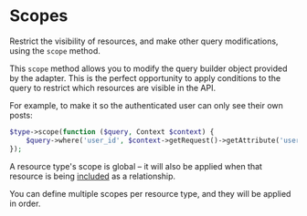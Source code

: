 # Scopes

Restrict the visibility of resources, and make other query modifications, using the `scope` method.

This `scope` method allows you to modify the query builder object provided by the adapter. This is the perfect opportunity to apply conditions to the query to restrict which resources are visible in the API.

For example, to make it so the authenticated user can only see their own posts:

```php
$type->scope(function ($query, Context $context) {
    $query->where('user_id', $context->getRequest()->getAttribute('userId'));
});
```

A resource type's scope is global – it will also be applied when that resource is being [included](relationships) as a relationship.

You can define multiple scopes per resource type, and they will be applied in order.
